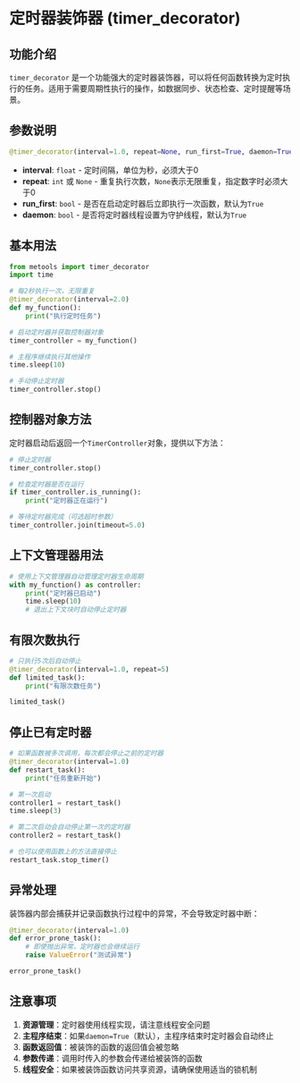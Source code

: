 # 定时器装饰器 (timer_decorator)

## 功能介绍

`timer_decorator` 是一个功能强大的定时器装饰器，可以将任何函数转换为定时执行的任务。适用于需要周期性执行的操作，如数据同步、状态检查、定时提醒等场景。

## 参数说明

```python
@timer_decorator(interval=1.0, repeat=None, run_first=True, daemon=True)
```

- **interval**: `float` - 定时间隔，单位为秒，必须大于0
- **repeat**: `int` 或 `None` - 重复执行次数，`None`表示无限重复，指定数字时必须大于0
- **run_first**: `bool` - 是否在启动定时器后立即执行一次函数，默认为`True`
- **daemon**: `bool` - 是否将定时器线程设置为守护线程，默认为`True`

## 基本用法

```python
from metools import timer_decorator
import time

# 每2秒执行一次，无限重复
@timer_decorator(interval=2.0)
def my_function():
    print("执行定时任务")

# 启动定时器并获取控制器对象
timer_controller = my_function()

# 主程序继续执行其他操作
time.sleep(10)

# 手动停止定时器
timer_controller.stop()
```

## 控制器对象方法

定时器启动后返回一个`TimerController`对象，提供以下方法：

```python
# 停止定时器
timer_controller.stop()

# 检查定时器是否在运行
if timer_controller.is_running():
    print("定时器正在运行")

# 等待定时器完成（可选超时参数）
timer_controller.join(timeout=5.0)
```

## 上下文管理器用法

```python
# 使用上下文管理器自动管理定时器生命周期
with my_function() as controller:
    print("定时器已启动")
    time.sleep(10)
    # 退出上下文块时自动停止定时器
```

## 有限次数执行

```python
# 只执行5次后自动停止
@timer_decorator(interval=1.0, repeat=5)
def limited_task():
    print("有限次数任务")

limited_task()
```

## 停止已有定时器

```python
# 如果函数被多次调用，每次都会停止之前的定时器
@timer_decorator(interval=1.0)
def restart_task():
    print("任务重新开始")

# 第一次启动
controller1 = restart_task()
time.sleep(3)

# 第二次启动会自动停止第一次的定时器
controller2 = restart_task()

# 也可以使用函数上的方法直接停止
restart_task.stop_timer()
```

## 异常处理

装饰器内部会捕获并记录函数执行过程中的异常，不会导致定时器中断：

```python
@timer_decorator(interval=1.0)
def error_prone_task():
    # 即使抛出异常，定时器也会继续运行
    raise ValueError("测试异常")

error_prone_task()
```

## 注意事项

1. **资源管理**：定时器使用线程实现，请注意线程安全问题
2. **主程序结束**：如果`daemon=True`（默认），主程序结束时定时器会自动终止
3. **函数返回值**：被装饰的函数的返回值会被忽略
4. **参数传递**：调用时传入的参数会传递给被装饰的函数
5. **线程安全**：如果被装饰函数访问共享资源，请确保使用适当的锁机制
